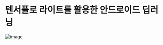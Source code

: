 # 텐서플로 라이트를 활용한 안드로이드 딥러닝
![image](https://user-images.githubusercontent.com/54428934/131683416-9f928b2e-688c-4f69-8f80-4c7707a0b821.png)
